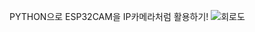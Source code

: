 PYTHON으로 ESP32CAM을 IP카메라처럼 활용하기!
![회로도](https://github.com/user-attachments/assets/1664272f-8dd6-4811-90e6-a732faae1482)
